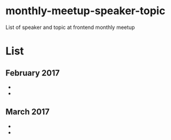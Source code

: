 # monthly-meetup-speaker-topic
List of speaker and topic at frontend monthly meetup

# List
## February 2017
- 
-

## March 2017
-
-
